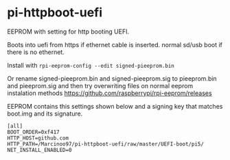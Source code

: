 # pi-httpboot-uefi
EEPROM with setting for http booting UEFI. 

Boots into uefi from https if ethernet cable is inserted. normal sd/usb boot if there is no ethernet. 

Install with `rpi-eeprom-config --edit signed-pieeprom.bin`     

Or rename signed-pieeprom.bin and signed-pieeprom.sig to pieeprom.bin and pieeprom.sig and then try overwriting files on normal eeprom instalation methods https://github.com/raspberrypi/rpi-eeprom/releases

EEPROM contains this settings shown below and a signing key that matches boot.img and its signature.

```
[all]
BOOT_ORDER=0xf417
HTTP_HOST=github.com
HTTP_PATH=/Marcinoo97/pi-httpboot-uefi/raw/master/UEFI-boot/pi5/
NET_INSTALL_ENABLED=0
```
